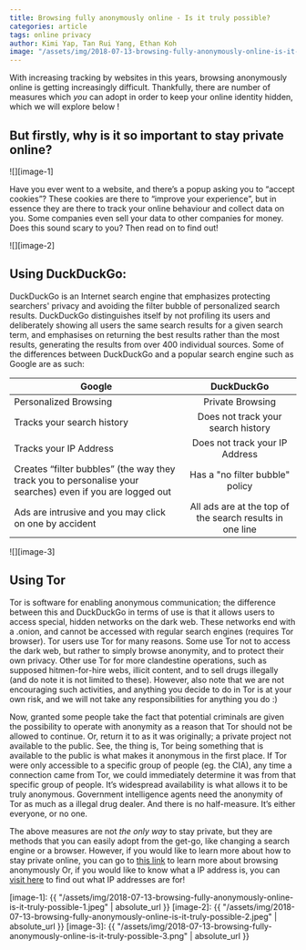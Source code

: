 ```yaml
---
title: Browsing fully anonymously online - Is it truly possible?
categories: article
tags: online privacy 
author: Kimi Yap, Tan Rui Yang, Ethan Koh
image: "/assets/img/2018-07-13-browsing-fully-anonymously-online-is-it-truly-possible-preview.jpg"
---
```



With increasing tracking by websites in this years, browsing anonymously online is getting increasingly difficult. Thankfully, there are number of measures which *you* can adopt in order to keep your online identity hidden, which we will explore below !

## But firstly, why is it so important to stay private online?

![][image-1]

Have you ever went to a website, and there’s a popup asking you to “accept cookies”? These cookies are there to “improve your experience”, but in essence they are there to track your online behaviour and collect data on you. Some companies even sell your data to other companies for money. Does this sound scary to you? Then read on to find out!

![][image-2]

## Using DuckDuckGo: 
DuckDuckGo is an Internet search engine that emphasizes protecting searchers' privacy and avoiding the filter bubble of personalized search results. DuckDuckGo distinguishes itself by not profiling its users and deliberately showing all users the same search results for a given search term, and emphasises on returning the best results rather than the most results, generating the results from over 400 individual sources. Some of the differences between DuckDuckGo and a popular search engine such as Google are as such:

| Google | DuckDuckGo |
| ------ | :---------:|
| Personalized Browsing | Private Browsing |
| Tracks your search history | Does not track your search history |
| Tracks your IP Address | Does not track your IP Address |
| Creates “filter bubbles” (the way they track you to personalise your searches) even if you are logged out | Has a "no filter bubble" policy |
| Ads are intrusive and you may click on one by accident | All ads are at the top of the search results in one line |

![][image-3]

## Using Tor

Tor is software for enabling anonymous communication; the difference between this and DuckDuckGo in terms of use is that it allows users to access special, hidden networks on the dark web. These networks end with a .onion, and cannot be accessed with regular search engines (requires Tor browser).
Tor users use Tor for many reasons. Some use Tor not to access the dark web, but rather to simply browse anonymity, and to protect their own privacy. Other use Tor for more clandestine operations, such as supposed hitmen-for-hire webs, illicit content, and to sell drugs illegally (and do note it is not limited to these). However, also note that we are not encouraging such activities, and anything you decide to do in Tor is at your own risk, and we will not take any responsibilities for anything you do :)

Now, granted some people take the fact that potential criminals are given the possibility to operate with anonymity as a reason that Tor should not be allowed to continue. Or, return it to as it was originally; a private project not available to the public. See, the thing is, Tor being something that is available to the public is what makes it anonymous in the first place. If Tor were only accessible to a specific group of people (eg. the CIA), any time a connection came from Tor, we could immediately determine it was from that specific group of people. It’s widespread availability is what allows it to be truly anonymous. Government intelligence agents need the anonymity of Tor as much as a illegal drug dealer. And there is no half-measure. It’s either everyone, or no one.

The above measures are not *the only way* to stay private, but they are methods that you can easily adopt from the get-go, like changing a search engine or a browser. However, if you would like to learn more about how to stay private online, you can go to [this link](http://bit.ly/tor_vpn) to learn more about browsing anonymously 
Or, if you would like to know what a IP address is, you can [visit here](http://bit.ly/2AAdzSc) to find out what IP addresses are for!

[image-1]: {{ "/assets/img/2018-07-13-browsing-fully-anonymously-online-is-it-truly-possible-1.jpeg" | absolute_url }}
[image-2]: {{ "/assets/img/2018-07-13-browsing-fully-anonymously-online-is-it-truly-possible-2.jpeg" | absolute_url }}
[image-3]: {{ "/assets/img/2018-07-13-browsing-fully-anonymously-online-is-it-truly-possible-3.png" | absolute_url }}
